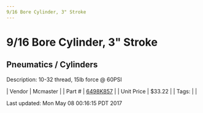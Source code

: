 ```yaml
---
9/16 Bore Cylinder, 3" Stroke
---
```

# 9/16 Bore Cylinder, 3" Stroke
## Pneumatics / Cylinders
Description: 	10-32 thread, 15lb force @ 60PSI 

| Vendor | Mcmaster | 
| Part # | [6498K857](https://www.mcmaster.com/#6498K857) | 
| Unit Price | $33.22 | 
| Tags: |  | 

Last updated: Mon May 08 00:16:15 PDT 2017